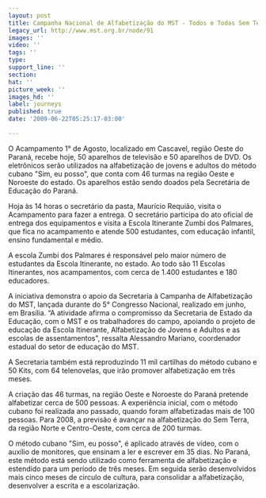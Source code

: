 ```yaml
---
layout: post
title: Campanha Nacional de Alfabetização do MST - Todos e Todas Sem Terra Estudando!
legacy_url: http://www.mst.org.br/node/91
images: ''
video: ''
tags: ''
type: 
support_line: ''
section: 
hat: ''
picture_week: ''
images_hd: ''
label: journeys
published: true
date: '2009-06-22T05:25:17-03:00'

---
```

O Acampamento 1° de Agosto, localizado em Cascavel, região Oeste do Paraná, recebe hoje, 50 aparelhos de televisão e 50 aparelhos de DVD. Os eletrônicos serão utilizados na alfabetização de jovens e adultos do método cubano "Sim, eu posso", que conta com 46 turmas na região Oeste e Noroeste do estado. Os aparelhos estão sendo doados pela Secretária de Educação do Paraná.

Hoja às 14 horas o secretário da pasta, Maurício Requião, visita o Acampamento para fazer a entrega. O secretário participa do ato oficial de entrega dos equipamentos e visita a Escola Itinerante Zumbi dos Palmares, que fica no acampamento e atende 500 estudantes, com educação infantil, ensino fundamental e médio.

A escola Zumbi dos Palmares é responsável pelo maior número de estudantes da Escola Itinerante, no estado. Ao todo são 11 Escolas Itinerantes, nos acampamentos, com cerca de 1.400 estudantes e 180 educadores.

A iniciativa demonstra o apoio da Secretaria à Campanha de Alfabetização do MST, lançada durante do 5° Congresso Nacional, realizado em junho, em Brasília. “A atividade afirma o compromisso da Secretaria de Estado da Educação, com o MST e os trabalhadores do campo, apoiando o projeto de educação da Escola Itinerante, Alfabetização de Jovens e Adultos e as escolas de assentamentos", ressalta Alessandro Mariano, coordenador estadual do setor de educação do MST.

A Secretaria também está reproduzindo 11 mil cartilhas do método cubano e 50 Kits, com 64 telenovelas, que irão promover alfabetização em três meses. 

A criação das 46 turmas, na região Oeste e Noroeste do Paraná pretende alfabetizar cerca de 500 pessoas. A experiência inicial, com o método cubano foi realizada ano passado, quando foram alfabetizadas mais de 100 pessoas. Para 2008, a previsão é avançar na alfabetização do Sem Terra, da região Norte e Centro-Oeste, com cerca de  200 turmas.

O método cubano "Sim, eu posso", é aplicado através de vídeo, com o auxílio de monitores, que ensinam a ler e escrever em 35 dias. No Paraná, este método está sendo utilizado como ferramenta de alfabetização e estendido para um período de três meses. Em seguida serão desenvolvidos mais cinco meses de circulo de cultura, para consolidar a alfabetização, desenvolver a escrita e a escolarização. 
